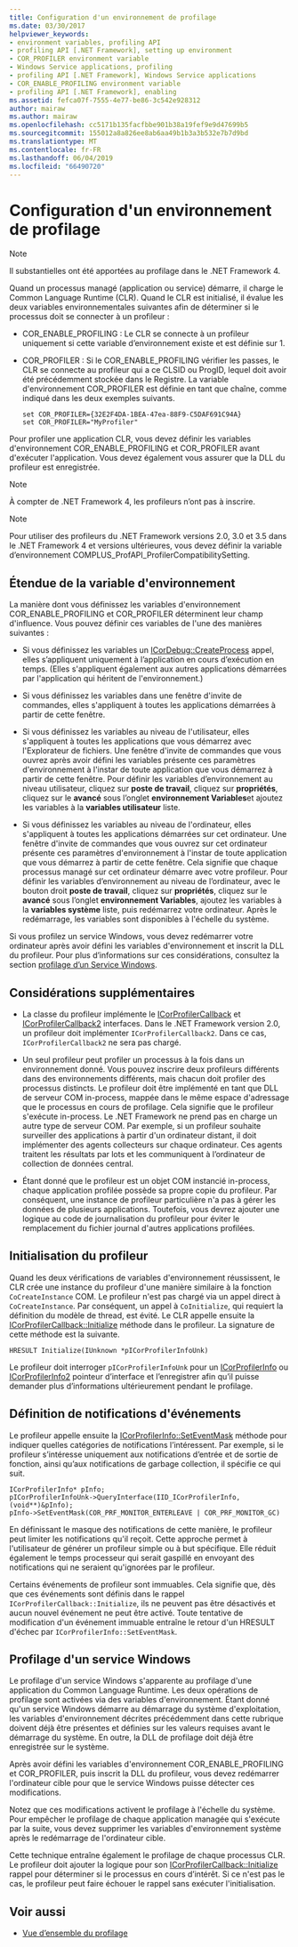 ```yaml
---
title: Configuration d'un environnement de profilage
ms.date: 03/30/2017
helpviewer_keywords:
- environment variables, profiling API
- profiling API [.NET Framework], setting up environment
- COR_PROFILER environment variable
- Windows Service applications, profiling
- profiling API [.NET Framework], Windows Service applications
- COR_ENABLE_PROFILING environment variable
- profiling API [.NET Framework], enabling
ms.assetid: fefca07f-7555-4e77-be86-3c542e928312
author: mairaw
ms.author: mairaw
ms.openlocfilehash: cc5171b135facfbbe901b38a19fef9e9d47699b5
ms.sourcegitcommit: 155012a8a826ee8ab6aa49b1b3a3b532e7b7d9bd
ms.translationtype: MT
ms.contentlocale: fr-FR
ms.lasthandoff: 06/04/2019
ms.locfileid: "66490720"
---
```

# <a name="setting-up-a-profiling-environment"></a>Configuration d'un environnement de profilage
> [!NOTE]
>  Il substantielles ont été apportées au profilage dans le .NET Framework 4.  
  
 Quand un processus managé (application ou service) démarre, il charge le Common Language Runtime (CLR). Quand le CLR est initialisé, il évalue les deux variables environnementales suivantes afin de déterminer si le processus doit se connecter à un profileur :  
  
- COR_ENABLE_PROFILING : Le CLR se connecte à un profileur uniquement si cette variable d’environnement existe et est définie sur 1.  
  
- COR_PROFILER : Si le COR_ENABLE_PROFILING vérifier les passes, le CLR se connecte au profileur qui a ce CLSID ou ProgID, lequel doit avoir été précédemment stockée dans le Registre. La variable d'environnement COR_PROFILER est définie en tant que chaîne, comme indiqué dans les deux exemples suivants.  
  
    ```  
    set COR_PROFILER={32E2F4DA-1BEA-47ea-88F9-C5DAF691C94A}  
    set COR_PROFILER="MyProfiler"  
    ```  
  
 Pour profiler une application CLR, vous devez définir les variables d'environnement COR_ENABLE_PROFILING et COR_PROFILER avant d'exécuter l'application. Vous devez également vous assurer que la DLL du profileur est enregistrée.  
  
> [!NOTE]
>  À compter de .NET Framework 4, les profileurs n’ont pas à inscrire.  
  
> [!NOTE]
>  Pour utiliser des profileurs du .NET Framework versions 2.0, 3.0 et 3.5 dans le .NET Framework 4 et versions ultérieures, vous devez définir la variable d’environnement COMPLUS_ProfAPI_ProfilerCompatibilitySetting.  
  
## <a name="environment-variable-scope"></a>Étendue de la variable d'environnement  
 La manière dont vous définissez les variables d'environnement COR_ENABLE_PROFILING et COR_PROFILER déterminent leur champ d'influence. Vous pouvez définir ces variables de l'une des manières suivantes :  
  
- Si vous définissez les variables un [ICorDebug::CreateProcess](../../../../docs/framework/unmanaged-api/debugging/icordebug-createprocess-method.md) appel, elles s’appliquent uniquement à l’application en cours d’exécution en temps. (Elles s'appliquent également aux autres applications démarrées par l'application qui héritent de l'environnement.)  
  
- Si vous définissez les variables dans une fenêtre d'invite de commandes, elles s'appliquent à toutes les applications démarrées à partir de cette fenêtre.  
  
- Si vous définissez les variables au niveau de l'utilisateur, elles s'appliquent à toutes les applications que vous démarrez avec l'Explorateur de fichiers. Une fenêtre d'invite de commandes que vous ouvrez après avoir défini les variables présente ces paramètres d'environnement à l'instar de toute application que vous démarrez à partir de cette fenêtre. Pour définir les variables d’environnement au niveau utilisateur, cliquez sur **poste de travail**, cliquez sur **propriétés**, cliquez sur le **avancé** sous l’onglet **environnement Variables**et ajoutez les variables à la **variables utilisateur** liste.  
  
- Si vous définissez les variables au niveau de l'ordinateur, elles s'appliquent à toutes les applications démarrées sur cet ordinateur. Une fenêtre d'invite de commandes que vous ouvrez sur cet ordinateur présente ces paramètres d'environnement à l'instar de toute application que vous démarrez à partir de cette fenêtre. Cela signifie que chaque processus managé sur cet ordinateur démarre avec votre profileur. Pour définir les variables d’environnement au niveau de l’ordinateur, avec le bouton droit **poste de travail**, cliquez sur **propriétés**, cliquez sur le **avancé** sous l’onglet **environnement Variables**, ajoutez les variables à la **variables système** liste, puis redémarrez votre ordinateur. Après le redémarrage, les variables sont disponibles à l'échelle du système.  
  
 Si vous profilez un service Windows, vous devez redémarrer votre ordinateur après avoir défini les variables d'environnement et inscrit la DLL du profileur. Pour plus d’informations sur ces considérations, consultez la section [profilage d’un Service Windows](#windows_service).  
  
## <a name="additional-considerations"></a>Considérations supplémentaires  
  
- La classe du profileur implémente le [ICorProfilerCallback](../../../../docs/framework/unmanaged-api/profiling/icorprofilercallback-interface.md) et [ICorProfilerCallback2](../../../../docs/framework/unmanaged-api/profiling/icorprofilercallback2-interface.md) interfaces. Dans le .NET Framework version 2.0, un profileur doit implémenter `ICorProfilerCallback2`. Dans ce cas, `ICorProfilerCallback2` ne sera pas chargé.  
  
- Un seul profileur peut profiler un processus à la fois dans un environnement donné. Vous pouvez inscrire deux profileurs différents dans des environnements différents, mais chacun doit profiler des processus distincts. Le profileur doit être implémenté en tant que DLL de serveur COM in-process, mappée dans le même espace d'adressage que le processus en cours de profilage. Cela signifie que le profileur s'exécute in-process. Le .NET Framework ne prend pas en charge un autre type de serveur COM. Par exemple, si un profileur souhaite surveiller des applications à partir d'un ordinateur distant, il doit implémenter des agents collecteurs sur chaque ordinateur. Ces agents traitent les résultats par lots et les communiquent à l’ordinateur de collection de données central.  
  
- Étant donné que le profileur est un objet COM instancié in-process, chaque application profilée possède sa propre copie du profileur. Par conséquent, une instance de profileur particulière n'a pas à gérer les données de plusieurs applications. Toutefois, vous devrez ajouter une logique au code de journalisation du profileur pour éviter le remplacement du fichier journal d'autres applications profilées.  
  
## <a name="initializing-the-profiler"></a>Initialisation du profileur  
 Quand les deux vérifications de variables d'environnement réussissent, le CLR crée une instance du profileur d'une manière similaire à la fonction `CoCreateInstance` COM. Le profileur n'est pas chargé via un appel direct à `CoCreateInstance`. Par conséquent, un appel à `CoInitialize`, qui requiert la définition du modèle de thread, est évité. Le CLR appelle ensuite la [ICorProfilerCallback::Initialize](../../../../docs/framework/unmanaged-api/profiling/icorprofilercallback-initialize-method.md) méthode dans le profileur. La signature de cette méthode est la suivante.  
  
```  
HRESULT Initialize(IUnknown *pICorProfilerInfoUnk)  
```  
  
 Le profileur doit interroger `pICorProfilerInfoUnk` pour un [ICorProfilerInfo](../../../../docs/framework/unmanaged-api/profiling/icorprofilerinfo-interface.md) ou [ICorProfilerInfo2](../../../../docs/framework/unmanaged-api/profiling/icorprofilerinfo2-interface.md) pointeur d’interface et l’enregistrer afin qu’il puisse demander plus d’informations ultérieurement pendant le profilage.  
  
## <a name="setting-event-notifications"></a>Définition de notifications d'événements  
 Le profileur appelle ensuite la [ICorProfilerInfo::SetEventMask](../../../../docs/framework/unmanaged-api/profiling/icorprofilerinfo-seteventmask-method.md) méthode pour indiquer quelles catégories de notifications l’intéressent. Par exemple, si le profileur s’intéresse uniquement aux notifications d’entrée et de sortie de fonction, ainsi qu’aux notifications de garbage collection, il spécifie ce qui suit.  
  
```  
ICorProfilerInfo* pInfo;  
pICorProfilerInfoUnk->QueryInterface(IID_ICorProfilerInfo, (void**)&pInfo);  
pInfo->SetEventMask(COR_PRF_MONITOR_ENTERLEAVE | COR_PRF_MONITOR_GC)  
```  
  
 En définissant le masque des notifications de cette manière, le profileur peut limiter les notifications qu'il reçoit. Cette approche permet à l'utilisateur de générer un profileur simple ou à but spécifique. Elle réduit également le temps processeur qui serait gaspillé en envoyant des notifications qui ne seraient qu'ignorées par le profileur.  
  
 Certains événements de profileur sont immuables. Cela signifie que, dès que ces événements sont définis dans le rappel `ICorProfilerCallback::Initialize`, ils ne peuvent pas être désactivés et aucun nouvel événement ne peut être activé. Toute tentative de modification d'un événement immuable entraîne le retour d'un HRESULT d'échec par `ICorProfilerInfo::SetEventMask`.  
  
<a name="windows_service"></a>   
## <a name="profiling-a-windows-service"></a>Profilage d'un service Windows  
 Le profilage d'un service Windows s'apparente au profilage d'une application du Common Language Runtime. Les deux opérations de profilage sont activées via des variables d'environnement. Étant donné qu'un service Windows démarre au démarrage du système d'exploitation, les variables d'environnement décrites précédemment dans cette rubrique doivent déjà être présentes et définies sur les valeurs requises avant le démarrage du système. En outre, la DLL de profilage doit déjà être enregistrée sur le système.  
  
 Après avoir défini les variables d'environnement COR_ENABLE_PROFILING et COR_PROFILER, puis inscrit la DLL du profileur, vous devez redémarrer l'ordinateur cible pour que le service Windows puisse détecter ces modifications.  
  
 Notez que ces modifications activent le profilage à l'échelle du système. Pour empêcher le profilage de chaque application managée qui s'exécute par la suite, vous devez supprimer les variables d'environnement système après le redémarrage de l'ordinateur cible.  
  
 Cette technique entraîne également le profilage de chaque processus CLR. Le profileur doit ajouter la logique pour son [ICorProfilerCallback::Initialize](../../../../docs/framework/unmanaged-api/profiling/icorprofilercallback-initialize-method.md) rappel pour déterminer si le processus en cours d’intérêt. Si ce n'est pas le cas, le profileur peut faire échouer le rappel sans exécuter l'initialisation.  
  
## <a name="see-also"></a>Voir aussi

- [Vue d’ensemble du profilage](../../../../docs/framework/unmanaged-api/profiling/profiling-overview.md)

